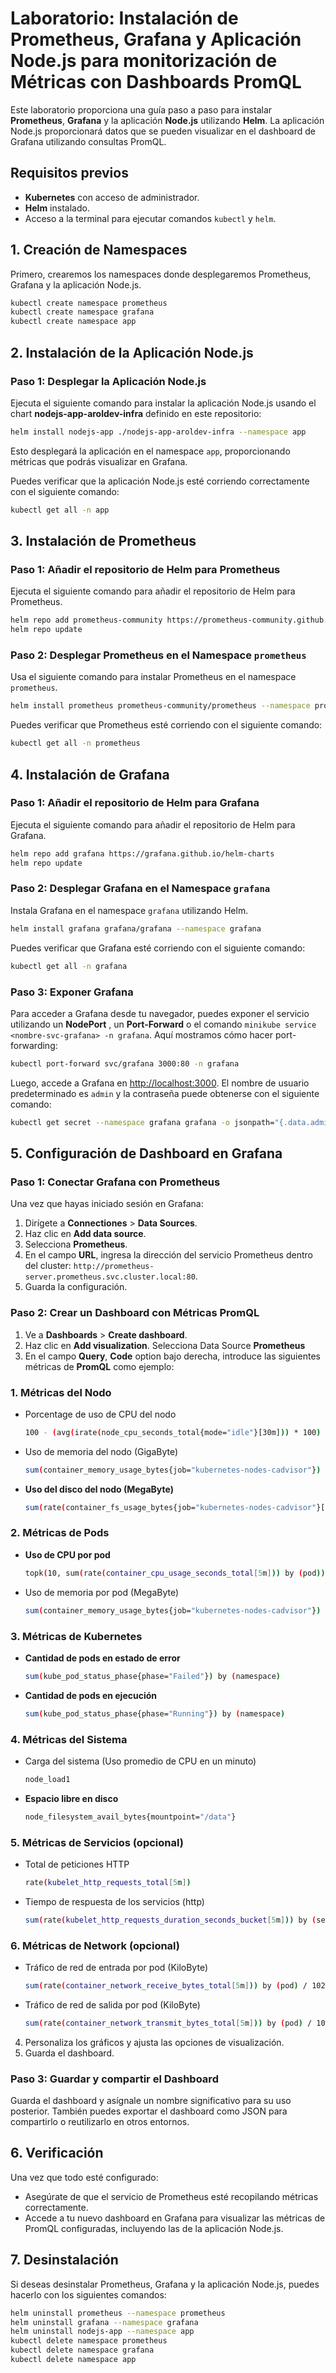 
# Laboratorio: Instalación de Prometheus, Grafana y Aplicación Node.js para monitorización de Métricas con Dashboards PromQL

Este laboratorio proporciona una guía paso a paso para instalar **Prometheus**, **Grafana** y la aplicación **Node.js** utilizando **Helm**. La aplicación Node.js proporcionará datos que se pueden visualizar en el dashboard de Grafana utilizando consultas PromQL.

## Requisitos previos

- **Kubernetes** con acceso de administrador.
- **Helm** instalado.
- Acceso a la terminal para ejecutar comandos `kubectl` y `helm`.

## 1. Creación de Namespaces

Primero, crearemos los namespaces donde desplegaremos Prometheus, Grafana y la aplicación Node.js.

```bash
kubectl create namespace prometheus
kubectl create namespace grafana
kubectl create namespace app
```

## 2. Instalación de la Aplicación Node.js

### Paso 1: Desplegar la Aplicación Node.js

Ejecuta el siguiente comando para instalar la aplicación Node.js usando el chart **nodejs-app-aroldev-infra** definido en este repositorio:

```bash
helm install nodejs-app ./nodejs-app-aroldev-infra --namespace app
```

Esto desplegará la aplicación en el namespace `app`, proporcionando métricas que podrás visualizar en Grafana.

Puedes verificar que la aplicación Node.js esté corriendo correctamente con el siguiente comando:

```bash
kubectl get all -n app
```

## 3. Instalación de Prometheus

### Paso 1: Añadir el repositorio de Helm para Prometheus

Ejecuta el siguiente comando para añadir el repositorio de Helm para Prometheus.

```bash
helm repo add prometheus-community https://prometheus-community.github.io/helm-charts
helm repo update
```

### Paso 2: Desplegar Prometheus en el Namespace `prometheus`

Usa el siguiente comando para instalar Prometheus en el namespace `prometheus`.

```bash
helm install prometheus prometheus-community/prometheus --namespace prometheus
```

Puedes verificar que Prometheus esté corriendo con el siguiente comando:

```bash
kubectl get all -n prometheus
```

## 4. Instalación de Grafana

### Paso 1: Añadir el repositorio de Helm para Grafana

Ejecuta el siguiente comando para añadir el repositorio de Helm para Grafana.

```bash
helm repo add grafana https://grafana.github.io/helm-charts
helm repo update
```

### Paso 2: Desplegar Grafana en el Namespace `grafana`

Instala Grafana en el namespace `grafana` utilizando Helm.

```bash
helm install grafana grafana/grafana --namespace grafana
```

Puedes verificar que Grafana esté corriendo con el siguiente comando:

```bash
kubectl get all -n grafana
```

### Paso 3: Exponer Grafana

Para acceder a Grafana desde tu navegador, puedes exponer el servicio utilizando un **NodePort** , un **Port-Forward** o el comando `minikube service <nombre-svc-grafana> -n grafana`. Aquí mostramos cómo hacer port-forwarding:

```bash
kubectl port-forward svc/grafana 3000:80 -n grafana
```

Luego, accede a Grafana en [http://localhost:3000](http://localhost:3000). El nombre de usuario predeterminado es `admin` y la contraseña puede obtenerse con el siguiente comando:

```bash
kubectl get secret --namespace grafana grafana -o jsonpath="{.data.admin-password}" | base64 --decode
```

## 5. Configuración de Dashboard en Grafana

### Paso 1: Conectar Grafana con Prometheus

Una vez que hayas iniciado sesión en Grafana:

1. Dirígete a **Connectiones** > **Data Sources**.
2. Haz clic en **Add data source**.
3. Selecciona **Prometheus**.
4. En el campo **URL**, ingresa la dirección del servicio Prometheus dentro del cluster: `http://prometheus-server.prometheus.svc.cluster.local:80`.
5. Guarda la configuración.

### Paso 2: Crear un Dashboard con Métricas PromQL

1. Ve a **Dashboards** > **Create dashboard**.
2. Haz clic en **Add visualization**. Selecciona Data Source **Prometheus**
3. En el campo **Query**, **Code** option bajo derecha, introduce las siguientes métricas de **PromQL** como ejemplo:

### 1. Métricas del Nodo

- Porcentage de uso de CPU del nodo
    
    ```bash
    100 - (avg(irate(node_cpu_seconds_total{mode="idle"}[30m])) * 100)
    ```
    
- Uso de memoria del nodo (GigaByte)
    
    ```bash
    sum(container_memory_usage_bytes{job="kubernetes-nodes-cadvisor"}) by (node) / (1024 * 1024 * 1024)
    ```
    
- **Uso del disco del nodo (MegaByte)**
    
    ```bash
    sum(rate(container_fs_usage_bytes{job="kubernetes-nodes-cadvisor"}[5m])) by (node) / (1024 * 1024)
    ```

### 2. Métricas de Pods

- **Uso de CPU por pod**
    
    ```bash
    topk(10, sum(rate(container_cpu_usage_seconds_total[5m])) by (pod))
    ```
    
- Uso de memoria por pod (MegaByte)
    
    ```bash
    sum(container_memory_usage_bytes{job="kubernetes-nodes-cadvisor"}) by (pod) / (1024 * 1024)
    ```

### 3. Métricas de Kubernetes

- **Cantidad de pods en estado de error**
    
    ```bash
    sum(kube_pod_status_phase{phase="Failed"}) by (namespace)
    ```
    
- **Cantidad de pods en ejecución**
    
    ```bash
    sum(kube_pod_status_phase{phase="Running"}) by (namespace)
    ```

### 4. Métricas del Sistema

- Carga del sistema (Uso promedio de CPU en un minuto)
    
    ```bash
    node_load1
    ```
    
- **Espacio libre en disco**
    
    ```bash
    node_filesystem_avail_bytes{mountpoint="/data"}
    ```

### 5. Métricas de Servicios (opcional)

- Total de peticiones HTTP
    
    ```bash
    rate(kubelet_http_requests_total[5m])
    ```
    
- Tiempo de respuesta de los servicios (http)
    
    ```bash
    sum(rate(kubelet_http_requests_duration_seconds_bucket[5m])) by (service)
    ```

### 6. Métricas de Network (opcional)

- Tráfico de red de entrada por pod (KiloByte)
    
    ```bash
    sum(rate(container_network_receive_bytes_total[5m])) by (pod) / 1024
    ```
    
- Tráfico de red de salida por pod (KiloByte)
    
    ```bash
    sum(rate(container_network_transmit_bytes_total[5m])) by (pod) / 1024 
    ```

4. Personaliza los gráficos y ajusta las opciones de visualización.
5. Guarda el dashboard.

### Paso 3: Guardar y compartir el Dashboard

Guarda el dashboard y asígnale un nombre significativo para su uso posterior. También puedes exportar el dashboard como JSON para compartirlo o reutilizarlo en otros entornos.

## 6. Verificación

Una vez que todo esté configurado:

- Asegúrate de que el servicio de Prometheus esté recopilando métricas correctamente.
- Accede a tu nuevo dashboard en Grafana para visualizar las métricas de PromQL configuradas, incluyendo las de la aplicación Node.js.

## 7. Desinstalación

Si deseas desinstalar Prometheus, Grafana y la aplicación Node.js, puedes hacerlo con los siguientes comandos:

```bash
helm uninstall prometheus --namespace prometheus
helm uninstall grafana --namespace grafana
helm uninstall nodejs-app --namespace app
kubectl delete namespace prometheus
kubectl delete namespace grafana
kubectl delete namespace app
```
